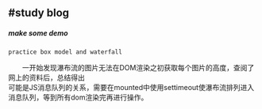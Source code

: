 #study blog
---
<h5>make some demo</h5>

```$xslt
practice box model and waterfall
```

&emsp;&emsp;一开始发现瀑布流的图片无法在DOM渲染之初获取每个图片的高度，查阅了网上的资料后，总结得出</br>可能是JS消息队列的关系，需要在mounted中使用settimeout使瀑布流排列进入消息队列，等到所有dom渲染完再进行操作。